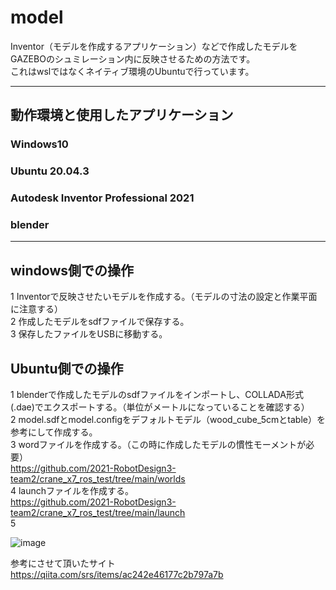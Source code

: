 # model

Inventor（モデルを作成するアプリケーション）などで作成したモデルをGAZEBOのシュミレーション内に反映させるための方法です。
<br>
これはwslではなくネイティブ環境のUbuntuで行っています。

---
## 動作環境と使用したアプリケーション

### Windows10
### Ubuntu 20.04.3
### Autodesk Inventor Professional 2021
### blender
---
## windows側での操作

1 Inventorで反映させたいモデルを作成する。（モデルの寸法の設定と作業平面に注意する）
<br>
2 作成したモデルをsdfファイルで保存する。
<br>
3 保存したファイルをUSBに移動する。

## Ubuntu側での操作

1 blenderで作成したモデルのsdfファイルをインポートし、COLLADA形式(.dae)でエクスポートする。（単位がメートルになっていることを確認する）
<br>
2 model.sdfとmodel.configをデフォルトモデル（wood_cube_5cmとtable）を参考にして作成する。
<br>
3 wordファイルを作成する。（この時に作成したモデルの慣性モーメントが必要）
<br>
https://github.com/2021-RobotDesign3-team2/crane_x7_ros_test/tree/main/worlds
<br>
4 launchファイルを作成する。
<br>
https://github.com/2021-RobotDesign3-team2/crane_x7_ros_test/tree/main/launch
<br>
5 

![image](https://user-images.githubusercontent.com/91268353/146216437-0514c6fa-5f22-4cb5-acc9-1e9399cce0cb.png)

参考にさせて頂いたサイト
<br>
https://qiita.com/srs/items/ac242e46177c2b797a7b
